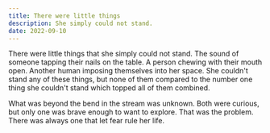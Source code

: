 ```yaml
---
title: There were little things
description: She simply could not stand.
date: 2022-09-10
---
```


There were little things that she simply could not stand. The sound of someone tapping their nails on the table. A person chewing with their mouth open. Another human imposing themselves into her space. She couldn't stand any of these things, but none of them compared to the number one thing she couldn't stand which topped all of them combined.

What was beyond the bend in the stream was unknown. Both were curious, but only one was brave enough to want to explore. That was the problem. There was always one that let fear rule her life.